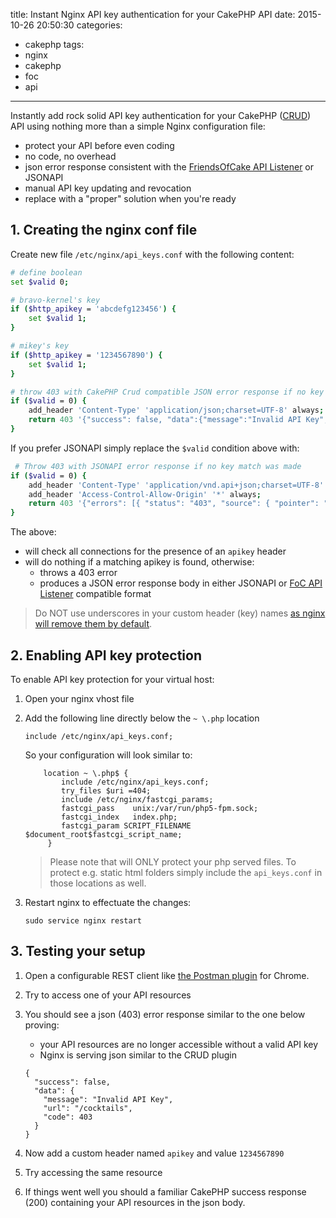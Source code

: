 title: Instant Nginx API key authentication for your CakePHP API
date: 2015-10-26 20:50:30
categories:
  - cakephp
tags:
  - nginx
  - cakephp
  - foc
  - api
---
Instantly add rock solid API key authentication for your CakePHP
([CRUD](https://github.com/FriendsOfCake/crud)) API using
nothing more than a simple Nginx configuration file:

- protect your API before even coding
- no code, no overhead
- json error response consistent with the [FriendsOfCake API Listener](http://crud.readthedocs.org/en/latest/listeners/api.html#id1) or JSONAPI
- manual API key updating and revocation
- replace with a "proper" solution when you're ready

## 1. Creating the nginx conf file

Create new file `/etc/nginx/api_keys.conf` with the following content:

```bash
# define boolean
set $valid 0;

# bravo-kernel's key
if ($http_apikey = 'abcdefg123456') {
    set $valid 1;
}

# mikey's key
if ($http_apikey = '1234567890') {
    set $valid 1;
}

# throw 403 with CakePHP Crud compatible JSON error response if no key match was made
if ($valid = 0) {
    add_header 'Content-Type' 'application/json;charset=UTF-8' always;
    return 403 '{"success": false, "data":{"message":"Invalid API Key", "url": "$request_uri", "code":403}}';
}
```

If you prefer JSONAPI simply replace the `$valid` condition above with:

```bash
 # Throw 403 with JSONAPI error response if no key match was made
if ($valid = 0) {
	add_header 'Content-Type' 'application/vnd.api+json;charset=UTF-8' always;
	add_header 'Access-Control-Allow-Origin' '*' always;
	return 403 '{"errors": [{ "status": "403", "source": { "pointer": "$request_uri" }, "title":  "Forbidden", "detail": "Invalid API key" }]}';
}
```

The above:
- will check all connections for the presence of an `apikey` header
- will do nothing if a matching apikey is found, otherwise:
	- throws a 403 error
	- produces a JSON  error response body in either JSONAPI or 
	[FoC API Listener](http://crud.readthedocs.org/en/latest/listeners/api.html#id1)
	compatible format

> Do NOT use underscores in your custom header (key) names [as nginx
> will remove them by default](http://stackoverflow.com/questions/22856136/why-underscores-are-forbidden-in-http-header-names).



## 2. Enabling API key protection

To enable API key protection for your virtual host:

1. Open your nginx vhost file

2. Add the following line directly below the `~ \.php` location

    ```
    include /etc/nginx/api_keys.conf;
    ```

    So your configuration will look similar to:

    ```nginx
        location ~ \.php$ {
            include /etc/nginx/api_keys.conf;
            try_files $uri =404;
            include /etc/nginx/fastcgi_params;
            fastcgi_pass    unix:/var/run/php5-fpm.sock;
            fastcgi_index   index.php;
            fastcgi_param SCRIPT_FILENAME $document_root$fastcgi_script_name;
         }
    ```

    > Please note that will ONLY protect your php served files. To protect
    > e.g. static html folders simply include the `api_keys.conf` in those
    > locations as well. 

4. Restart nginx to effectuate the changes:

    ```
    sudo service nginx restart
    ```

## 3. Testing your setup

1. Open a configurable REST client like [the Postman plugin](https://www.getpostman.com/) for Chrome.

2. Try to access one of your API resources

3. You should see a json (403) error response similar to the one below proving:

    - your API resources are no longer accessible without a valid API key
    - Nginx is serving json similar to the CRUD plugin

    ```
    {
      "success": false,
      "data": {
        "message": "Invalid API Key",
        "url": "/cocktails",
        "code": 403
      }
    }
    ```

4. Now add a custom header named `apikey` and value `1234567890`

5. Try accessing the same resource

6. If things went well you should a familiar CakePHP success response (200)
containing your API resources in the json body.
